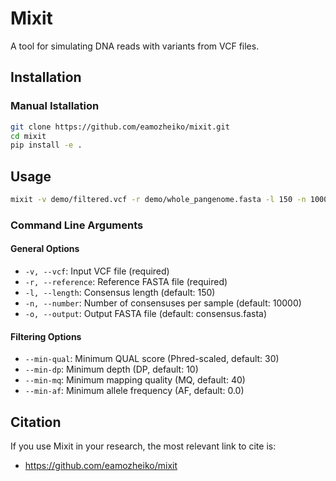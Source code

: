 # Mixit

A tool for simulating DNA reads with variants from VCF files.

## Installation

### Manual Istallation
```bash
git clone https://github.com/eamozheiko/mixit.git
cd mixit
pip install -e .
```

## Usage

```bash
mixit -v demo/filtered.vcf -r demo/whole_pangenome.fasta -l 150 -n 10000 -o consensus.fasta
```

### Command Line Arguments

#### General Options
- `-v, --vcf`: Input VCF file (required)
- `-r, --reference`: Reference FASTA file (required)
- `-l, --length`: Consensus length (default: 150)
- `-n, --number`: Number of consensuses per sample (default: 10000)
- `-o, --output`: Output FASTA file (default: consensus.fasta)

#### Filtering Options
- `--min-qual`: Minimum QUAL score (Phred-scaled, default: 30)
- `--min-dp`: Minimum depth (DP, default: 10)
- `--min-mq`: Minimum mapping quality (MQ, default: 40)
- `--min-af`: Minimum allele frequency (AF, default: 0.0)

Citation
--------

If you use Mixit in your research, the most relevant link to cite is:

* https://github.com/eamozheiko/mixit
